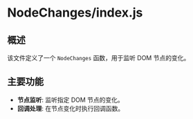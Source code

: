 # NodeChanges/index.js

## 概述

该文件定义了一个 `NodeChanges` 函数，用于监听 DOM 节点的变化。

## 主要功能

- **节点监听**: 监听指定 DOM 节点的变化。
- **回调处理**: 在节点变化时执行回调函数。
